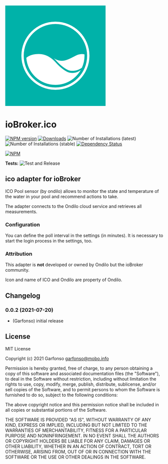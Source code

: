 ![Logo](admin/ico.png)
# ioBroker.ico

[![NPM version](https://img.shields.io/npm/v/iobroker.ico.svg)](https://www.npmjs.com/package/iobroker.ico)
[![Downloads](https://img.shields.io/npm/dm/iobroker.ico.svg)](https://www.npmjs.com/package/iobroker.ico)
![Number of Installations (latest)](https://iobroker.live/badges/ico-installed.svg)
![Number of Installations (stable)](https://iobroker.live/badges/ico-stable.svg)
[![Dependency Status](https://img.shields.io/david/iobroker-community-adapters/iobroker.ico.svg)](https://david-dm.org/iobroker-community-adapters/iobroker.ico)

[![NPM](https://nodei.co/npm/iobroker.ico.png?downloads=true)](https://nodei.co/npm/iobroker.ico/)

**Tests:** ![Test and Release](https://github.com/iobroker-community-adapters/ioBroker.ico/workflows/Test%20and%20Release/badge.svg)

## ico adapter for ioBroker

ICO Pool sensor (by ondilo) allows to monitor the state and temperature of the water in your pool and recommend actions to take.

The adapter connects to the Ondilo cloud service and retrieves all measurements.

### Configuration 
You can define the poll interval in the settings (in minutes). 
It is necessary to start the login process in the settings, too.


### Attribution 
This adapter is **not** developed or owned by Ondilo but the ioBroker community.

Icon and name of ICO and Ondilo are property of Ondilo.

## Changelog
<!--
    Placeholder for the next version (at the beginning of the line):
    ### **WORK IN PROGRESS**
-->
### 0.0.2 (2021-07-20)
* (Garfonso) initial release

## License
MIT License

Copyright (c) 2021 Garfonso <garfonso@mobo.info>

Permission is hereby granted, free of charge, to any person obtaining a copy
of this software and associated documentation files (the "Software"), to deal
in the Software without restriction, including without limitation the rights
to use, copy, modify, merge, publish, distribute, sublicense, and/or sell
copies of the Software, and to permit persons to whom the Software is
furnished to do so, subject to the following conditions:

The above copyright notice and this permission notice shall be included in all
copies or substantial portions of the Software.

THE SOFTWARE IS PROVIDED "AS IS", WITHOUT WARRANTY OF ANY KIND, EXPRESS OR
IMPLIED, INCLUDING BUT NOT LIMITED TO THE WARRANTIES OF MERCHANTABILITY,
FITNESS FOR A PARTICULAR PURPOSE AND NONINFRINGEMENT. IN NO EVENT SHALL THE
AUTHORS OR COPYRIGHT HOLDERS BE LIABLE FOR ANY CLAIM, DAMAGES OR OTHER
LIABILITY, WHETHER IN AN ACTION OF CONTRACT, TORT OR OTHERWISE, ARISING FROM,
OUT OF OR IN CONNECTION WITH THE SOFTWARE OR THE USE OR OTHER DEALINGS IN THE
SOFTWARE.
